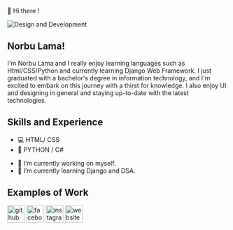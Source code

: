 👋 Hi there !

![Design and Development](https://norbuhyolmo.github.io/images-insert/background.png)

## Norbu Lama!
I'm Norbu Lama and I really enjoy learning languages such as Html/CSS/Python and currently learning Django Web Framework. I just graduated with a bachelor's degree in information technology, and I'm excited to embark on this journey with a thirst for knowledge. I also enjoy UI and designing in general and staying up-to-date with the latest technologies.

## Skills and Experience
* 💻 HTML/ CSS
* 🐍 PYTHON / C#
 
- 🔭 I’m currently working on myself. 
- 🌱 I’m currently learning Django and DSA.


## Examples of Work




[<img src='https://cdn.jsdelivr.net/npm/simple-icons@3.0.1/icons/github.svg' alt='github' height='40'>](https://github.com/NorbuHyolmo)  [<img src='https://cdn.jsdelivr.net/npm/simple-icons@3.0.1/icons/facebook.svg' alt='facebook' height='40'>](https://www.facebook.com/norbuhero)  [<img src='https://cdn.jsdelivr.net/npm/simple-icons@3.0.1/icons/instagram.svg' alt='instagram' height='40'>](https://www.instagram.com/norbulama_/)  [<img src='https://cdn.jsdelivr.net/npm/simple-icons@3.0.1/icons/icloud.svg' alt='website' height='40'>](https://norbuhyolmo.github.io/)  


